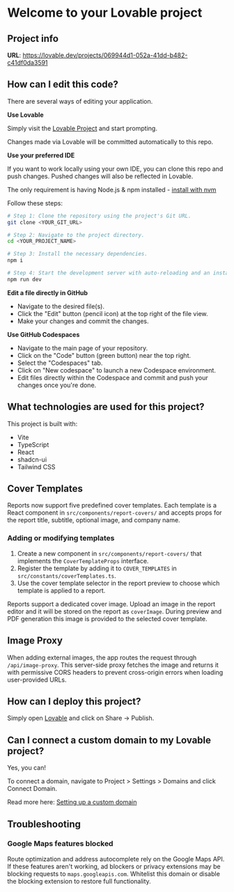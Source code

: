 # Welcome to your Lovable project

## Project info

**URL**: https://lovable.dev/projects/069944d1-052a-41dd-b482-c41df0da3591

## How can I edit this code?

There are several ways of editing your application.

**Use Lovable**

Simply visit the [Lovable Project](https://lovable.dev/projects/069944d1-052a-41dd-b482-c41df0da3591) and start prompting.

Changes made via Lovable will be committed automatically to this repo.

**Use your preferred IDE**

If you want to work locally using your own IDE, you can clone this repo and push changes. Pushed changes will also be reflected in Lovable.

The only requirement is having Node.js & npm installed - [install with nvm](https://github.com/nvm-sh/nvm#installing-and-updating)

Follow these steps:

```sh
# Step 1: Clone the repository using the project's Git URL.
git clone <YOUR_GIT_URL>

# Step 2: Navigate to the project directory.
cd <YOUR_PROJECT_NAME>

# Step 3: Install the necessary dependencies.
npm i

# Step 4: Start the development server with auto-reloading and an instant preview.
npm run dev
```

**Edit a file directly in GitHub**

- Navigate to the desired file(s).
- Click the "Edit" button (pencil icon) at the top right of the file view.
- Make your changes and commit the changes.

**Use GitHub Codespaces**

- Navigate to the main page of your repository.
- Click on the "Code" button (green button) near the top right.
- Select the "Codespaces" tab.
- Click on "New codespace" to launch a new Codespace environment.
- Edit files directly within the Codespace and commit and push your changes once you're done.

## What technologies are used for this project?

This project is built with:

- Vite
- TypeScript
- React
- shadcn-ui
- Tailwind CSS

## Cover Templates

Reports now support five predefined cover templates. Each template is a React component
in `src/components/report-covers/` and accepts props for the report title, subtitle,
optional image, and company name.

### Adding or modifying templates

1. Create a new component in `src/components/report-covers/` that implements the
   `CoverTemplateProps` interface.
2. Register the template by adding it to `COVER_TEMPLATES` in
   `src/constants/coverTemplates.ts`.
3. Use the cover template selector in the report preview to choose which template
   is applied to a report.

Reports support a dedicated cover image. Upload an image in the report editor and it will be stored on the report as `coverImage`. During preview and PDF generation this image is provided to the selected cover template.

## Image Proxy

When adding external images, the app routes the request through `/api/image-proxy`.
This server-side proxy fetches the image and returns it with permissive CORS headers
to prevent cross-origin errors when loading user-provided URLs.

## How can I deploy this project?

Simply open [Lovable](https://lovable.dev/projects/069944d1-052a-41dd-b482-c41df0da3591) and click on Share -> Publish.

## Can I connect a custom domain to my Lovable project?

Yes, you can!

To connect a domain, navigate to Project > Settings > Domains and click Connect Domain.

Read more here: [Setting up a custom domain](https://docs.lovable.dev/tips-tricks/custom-domain#step-by-step-guide)

## Troubleshooting

### Google Maps features blocked

Route optimization and address autocomplete rely on the Google Maps API. If these
features aren't working, ad blockers or privacy extensions may be blocking
requests to `maps.googleapis.com`. Whitelist this domain or disable the blocking
extension to restore full functionality.
